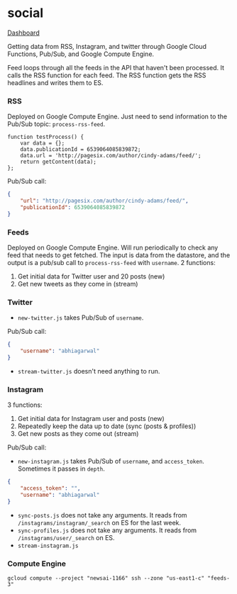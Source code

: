 # social

[Dashboard](https://app.keymetrics.io/#/bucket/57fe822672900b983297f577/dashboard)

Getting data from RSS, Instagram, and twitter through Google Cloud Functions, Pub/Sub, and Google Compute Engine.

Feed loops through all the feeds in the API that haven't been processed. It calls the RSS function for each feed. The RSS function gets the RSS headlines and writes them to ES.

### RSS

Deployed on Google Compute Engine. Just need to send information to the Pub/Sub topic: `process-rss-feed`.

```
function testProcess() {
    var data = {};
    data.publicationId = 6539064085839872;
    data.url = 'http://pagesix.com/author/cindy-adams/feed/';
    return getContent(data);
};
```

Pub/Sub call:

```json
{
    "url": "http://pagesix.com/author/cindy-adams/feed/",
    "publicationId": 6539064085839872
}
```

### Feeds

Deployed on Google Compute Engine. Will run periodically to check any feed that needs to get fetched. The input is data from the datastore, and the output is a pub/sub call to `process-rss-feed` with `username`. 2 functions:

1. Get initial data for Twitter user and 20 posts (new)
2. Get new tweets as they come in (stream)

### Twitter

- `new-twitter.js` takes Pub/Sub of `username`.

Pub/Sub call:

```json
{
    "username": "abhiagarwal"
}
```

- `stream-twitter.js` doesn't need anything to run.

### Instagram

3 functions:

1. Get initial data for Instagram user and posts (new)
2. Repeatedly keep the data up to date (sync (posts & profiles))
3. Get new posts as they come out (stream)

Pub/Sub call:

- `new-instagram.js` takes Pub/Sub of `username`, and `access_token`. Sometimes it passes in `depth`.

```json
{
    "access_token": "",
    "username": "abhiagarwal"
}
```

- `sync-posts.js` does not take any arguments. It reads from `/instagrams/instagram/_search` on ES for the last week.
- `sync-profiles.js` does not take any arguments. It reads from `/instagrams/user/_search` on ES.
- `stream-instagram.js`

### Compute Engine

`gcloud compute --project "newsai-1166" ssh --zone "us-east1-c" "feeds-3"`
